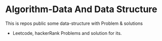 # Algorithm-Data And Data Structure

This is repos public some data-structure with Problem & solutions

- Leetcode, hackerRank Problems and solution for its.
